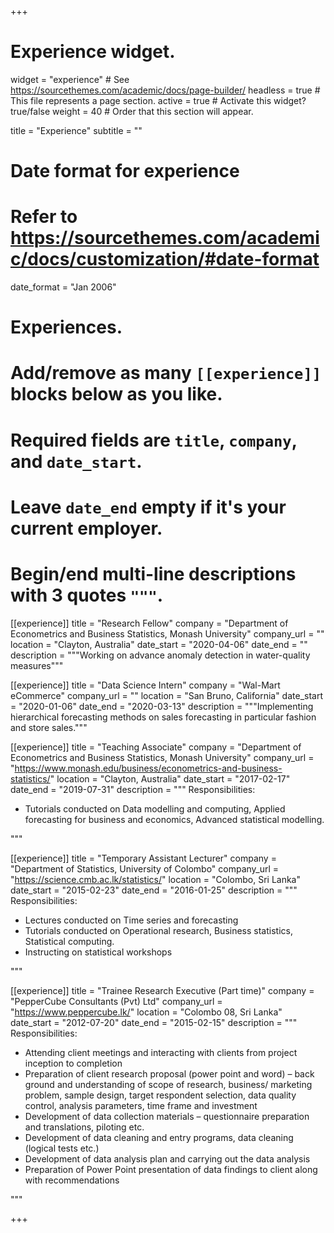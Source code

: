 +++
# Experience widget.
widget = "experience"  # See https://sourcethemes.com/academic/docs/page-builder/
headless = true  # This file represents a page section.
active = true  # Activate this widget? true/false
weight = 40  # Order that this section will appear.

title = "Experience"
subtitle = ""

# Date format for experience
#   Refer to https://sourcethemes.com/academic/docs/customization/#date-format
date_format = "Jan 2006"

# Experiences.
#   Add/remove as many `[[experience]]` blocks below as you like.
#   Required fields are `title`, `company`, and `date_start`.
#   Leave `date_end` empty if it's your current employer.
#   Begin/end multi-line descriptions with 3 quotes `"""`.
[[experience]]
  title = "Research Fellow"
  company = "Department of Econometrics and Business Statistics, Monash University"
  company_url = ""
  location = "Clayton, Australia"
  date_start = "2020-04-06"
  date_end = ""
  description = """Working on advance anomaly detection in water-quality measures"""

[[experience]]
  title = "Data Science Intern"
  company = "Wal-Mart eCommerce"
  company_url = ""
  location = "San Bruno, California"
  date_start = "2020-01-06"
  date_end = "2020-03-13"
  description = """Implementing hierarchical forecasting methods on sales forecasting in particular fashion and store sales."""

[[experience]]
  title = "Teaching Associate"
  company = "Department of Econometrics and Business Statistics, Monash University"
  company_url = "https://www.monash.edu/business/econometrics-and-business-statistics/"
  location = "Clayton, Australia"
  date_start = "2017-02-17"
  date_end = "2019-07-31"
  description = """
  Responsibilities:
  
  * Tutorials conducted on Data modelling and computing, Applied forecasting for business and economics, Advanced statistical modelling.
  
"""

[[experience]]
  title = "Temporary Assistant Lecturer"
  company = "Department of Statistics, University of Colombo"
  company_url = "https://science.cmb.ac.lk/statistics/"
  location = "Colombo, Sri Lanka"
  date_start = "2015-02-23"
  date_end = "2016-01-25"
  description = """
  Responsibilities:
  
  * Lectures conducted on Time series and forecasting
  * Tutorials conducted on Operational research, Business statistics, Statistical computing. 
  * Instructing on statistical workshops
  
""" 
 
[[experience]]
  title = "Trainee Research Executive (Part time)"
  company = "PepperCube Consultants (Pvt) Ltd"
  company_url = "https://www.peppercube.lk/"
  location = "Colombo 08, Sri Lanka"
  date_start = "2012-07-20"
  date_end = "2015-02-15"
  description = """
  Responsibilities:
  
  * Attending client meetings and interacting with clients from project inception to completion
  * Preparation of client research proposal (power point and word) – back ground and understanding of scope of research, business/ marketing problem, sample design, target respondent selection, data quality control, analysis parameters, time frame and investment 
  * Development of data collection materials – questionnaire preparation and translations, piloting etc.
  * Development of data cleaning and entry programs, data cleaning (logical tests etc.)
  * Development of data analysis plan and carrying out the data analysis
  * Preparation of Power Point presentation of data findings to client along with recommendations
  
  """

+++
